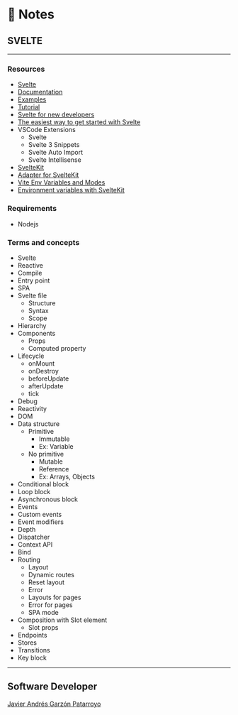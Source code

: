 # :memo: Notes
## SVELTE
- - -
### Resources
* [Svelte](https://svelte.dev/)
* [Documentation](https://svelte.dev/docs)
* [Examples](https://svelte.dev/examples)
* [Tutorial](https://svelte.dev/tutorial)
* [Svelte for new developers](https://svelte.dev/blog/svelte-for-new-developers)
* [The easiest way to get started with Svelte](https://svelte.dev/blog/the-easiest-way-to-get-started)
* VSCode Extensions
  - Svelte
  - Svelte 3 Snippets
  - Svelte Auto Import
  - Svelte Intellisense
* [SvelteKit](https://kit.svelte.dev/)
* [Adapter for SvelteKit](https://github.com/sveltejs/kit/tree/master/packages/adapter-static#spa-mode)
* [Vite Env Variables and Modes](https://vitejs.dev/guide/env-and-mode.html)
* [Environment variables with SvelteKit](https://timdeschryver.dev/blog/environment-variables-with-sveltekit)
### Requirements
* Nodejs
### Terms and concepts
* Svelte
* Reactive
* Compile
* Entry point
* SPA
* Svelte file
  - Structure
  - Syntax
  - Scope
* Hierarchy
* Components
  - Props
  - Computed property
* Lifecycle
  - onMount
  - onDestroy
  - beforeUpdate
  - afterUpdate
  - tick
* Debug
* Reactivity
* DOM
* Data structure
  * Primitive
    - Immutable
    - Ex: Variable
  * No primitive
    - Mutable
    - Reference
    - Ex: Arrays, Objects
* Conditional block
* Loop block
* Asynchronous block
* Events
* Custom events
* Event modifiers
* Depth
* Dispatcher
* Context API
* Bind
* Routing
  - Layout
  - Dynamic routes
  - Reset layout
  - Error
  - Layouts for pages
  - Error for pages
  - SPA mode
* Composition with Slot element
  - Slot props
* Endpoints
* Stores
* Transitions
* Key block
- - -
## Software Developer
[Javier Andrés Garzón Patarroyo](https://javierandres.dev)
